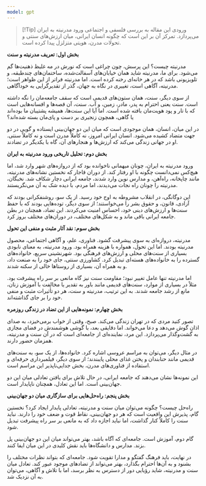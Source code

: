 ```yaml
---
model: gpt
---
```


> [!Tip] ورودی
> این مقاله  به بررسی فلسفی و اجتماعی ورود مدرنیته به ایران می‌پردازد. تمرکز آن بر این است که چگونه انسان ایرانی، میان ارزش‌های سنتی و تحولات مدرن، هویتی متزلزل پیدا کرده است.

**بخش اول: تعریف مدرنیته و سنت**

مدرنیته چیست؟ این پرسش، چون چراغی است که نورش در مه غلیظ ذهنیت‌ها گم می‌شود. برای ما، مدرنیته شاید همان خیابان‌های آسفالت‌شده، ساختمان‌های چندطبقه، و تلویزیونی باشد که در هر خانه‌ای رخنه کرده است. اما مدرنیته فراتر از این ظواهر است؛ مدرنیته، آگاهی است، تغییری در نگاه به جهان، گذر از تقدیرگرایی به خودآگاهی.

از سوی دیگر، سنت، همان ستون‌های قدیمی است که سقف جامعه‌مان را نگه داشته است. سنت یعنی احترام به پدر، مادر، زمین، و آب. سنت، آن قصه‌ها و افسانه‌هایی است که با تار و پود هویت‌مان بافته شده است. اما آیا این سنت‌ها، همیشه پشتیبان ما بوده‌اند یا گاهی، همچون زنجیری بر دست و پای‌مان بسته شده‌اند؟

در این میان، انسان، همان موجودی است که میان این دو جهان‌بینی ایستاده و گویی در دو جهت متضاد کشیده می‌شود. انسان ایرانی امروز، نه کاملاً مدرن است و نه کاملاً سنتی. او در جهانی زندگی می‌کند که ارزش‌ها و هنجارهای آن، گاه با یکدیگر در تضادند.

**بخش دوم: تحلیل تاریخی ورود مدرنیته به ایران**

ورود مدرنیته به ایران، چونان میهمانی ناخوانده بود که از دروازه‌های شهر وارد شد، اما هیچ‌کس نمی‌دانست چگونه با او رفتار کند. از دوران قاجار که نخستین نشانه‌های مدرنیته، مانند چاپخانه، راه‌آهن، و مدارس نوین وارد شدند، جامعه ایرانی دچار شکاف شد. نخبگان، مدرنیته را چونان راه نجات می‌دیدند، اما مردم، با دیده شک به آن می‌نگریستند.

این دوگانگی، در انقلاب مشروطه به اوج خود رسید. از یک سو، روشنفکرانی بودند که آزادی، قانون، و حقوق بشر را می‌خواستند؛ از سوی دیگر، توده‌هایی بودند که با حفظ سنت‌ها و ارزش‌های دینی خود، احساس امنیت می‌کردند. این تضاد، همچنان در بطن جامعه ایرانی باقی ماند و به شکل‌های مختلف، در دوران‌های مختلف بروز کرد.

**بخش سوم: نقد آثار مثبت و منفی این تحول**

مدرنیته، دروازه‌ای به سوی پیشرفت گشود. فناوری، علم، و آگاهی اجتماعی، محصول مدرنیته بودند. اما این تحول، همواره با هزینه همراه بود. ورود مدرنیته، به معنای نابودی بسیاری از سنت‌های محلی و ارزش‌های فرهنگی بود. شهرنشینی سریع، خانواده‌های گسترده را به خانواده‌های هسته‌ای تبدیل کرد. کشاورزی سنتی، جای خود را به صنعت داد، و به همراه آن، بسیاری از روستاها خالی از سکنه شدند.

اما مدرنیته تنها عامل تغییر نبود؛ مقاومت سنت نیز گاه مانعی بر سر راه پیشرفت بود. مثلاً در بسیاری از موارد، سنت‌های قدیمی مانند باور به تقدیر یا مخالفت با آموزش زنان، مانع از رشد جامعه شدند. به این ترتیب، مدرنیته و سنت، هر دو تأثیرات مثبت و منفی خود را بر جای گذاشته‌اند.

**بخش چهارم: نمونه‌هایی از این تضاد در زندگی روزمره**

تصور کنید مردی که در تهران زندگی می‌کند. صبح، وقتی از خواب برمی‌خیزد، به صدای اذان گوش می‌دهد و دعا می‌خواند. اما دقایقی بعد، با گوشی هوشمندش در فضای مجازی به گشت‌وگذار می‌پردازد. این مرد، نماینده‌ای از جامعه‌ای است که در آن سنت و مدرنیته، همزمان حضور دارند.

در مثال دیگر، می‌توان به مراسم عروسی اشاره کرد. خانواده‌ها، از یک سو، به سنت‌های قدیمی مانند حنابندان و پختن غذای محلی پایبندند؛ از سوی دیگر، فیلمبرداری حرفه‌ای و استفاده از فناوری‌های مدرن، بخش جدایی‌ناپذیر این مراسم است.

این نمونه‌ها نشان می‌دهند که جامعه ایرانی، در حال تلاش برای یافتن تعادلی میان این دو جهان‌بینی است. اما این تعادل، همچنان ناپایدار است.

**بخش پنجم: راه‌حل‌هایی برای سازگاری میان دو جهان‌بینی**

راه‌حل چیست؟ چگونه می‌توان میان سنت و مدرنیته، تعادلی پایدار ایجاد کرد؟ نخستین گام، پذیرش این واقعیت است که هر دو جهان‌بینی، نقاط قوت و ضعف خود را دارند. نباید سنت را کاملاً کنار گذاشت، اما نباید اجازه داد که به مانعی بر سر راه پیشرفت تبدیل شود.

گام دوم، آموزش است. جامعه‌ای که آگاه باشد، بهتر می‌تواند میان این دو جهان‌بینی پل بزند. مدارس و دانشگاه‌ها باید نقش کلیدی در این میان ایفا کنند.

در نهایت، باید فرهنگ گفتگو و مدارا تقویت شود. جامعه‌ای که بتواند نظرات مختلف را بشنود و به آن‌ها احترام بگذارد، بهتر می‌تواند از تضادهای موجود عبور کند. تعادل میان سنت و مدرنیته، شاید رؤیایی دور از دسترس به نظر برسد، اما با تلاش و آگاهی، می‌توان به آن نزدیک شد.
